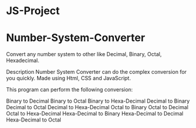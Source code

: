 # JS-Project
<h1>Number-System-Converter</h1>
Convert any number system to other like Decimal, Binary, Octal, Hexadecimal.

Description
Number System Converter can do the complex conversion for you quickly. Made using Html, CSS and JavaScript.

This program can perform the following conversion:

Binary to Decimal
Binary to Octal
Binary to Hexa-Decimal
Decimal to Binary
Decimal to Octal
Decimal to Hexa-Decimal
Octal to Binary
Octal to Decimal
Octal to Hexa-Decimal
Hexa-Decimal to Binary
Hexa-Decimal to Decimal
Hexa-Decimal to Octal
